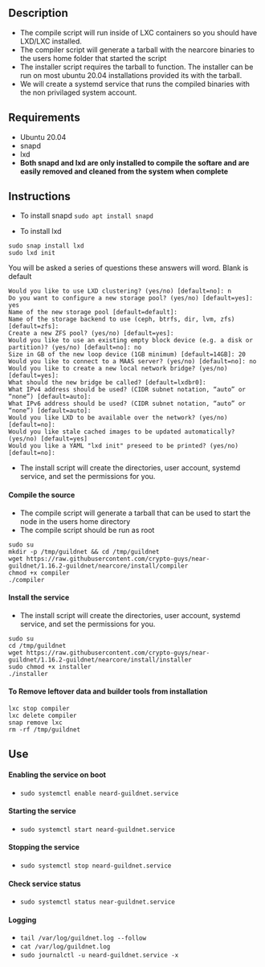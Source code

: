 ## Description

- The compile script will run inside of LXC containers so you should have LXD/LXC installed.
- The compiler script will generate a tarball with the nearcore binaries to the users home folder that started the script
- The installer script requires the tarball to function. The installer can be run on most ubuntu 20.04 installations provided its with the tarball.
- We will create a systemd service that runs the compiled binaries with the non privilaged system account.

## Requirements

- Ubuntu 20.04 
- snapd
- lxd 
- **Both snapd and lxd are only installed to compile the softare and are easily removed and cleaned from the system when complete**


    
## Instructions

- To install snapd
```sudo apt install snapd```

- To install lxd

```
sudo snap install lxd
sudo lxd init
```
You will be asked a series of questions these answers will word. Blank is default
```
Would you like to use LXD clustering? (yes/no) [default=no]: n
Do you want to configure a new storage pool? (yes/no) [default=yes]: yes
Name of the new storage pool [default=default]: 
Name of the storage backend to use (ceph, btrfs, dir, lvm, zfs) [default=zfs]: 
Create a new ZFS pool? (yes/no) [default=yes]: 
Would you like to use an existing empty block device (e.g. a disk or partition)? (yes/no) [default=no]: no
Size in GB of the new loop device (1GB minimum) [default=14GB]: 20
Would you like to connect to a MAAS server? (yes/no) [default=no]: no
Would you like to create a new local network bridge? (yes/no) [default=yes]: 
What should the new bridge be called? [default=lxdbr0]: 
What IPv4 address should be used? (CIDR subnet notation, “auto” or “none”) [default=auto]: 
What IPv6 address should be used? (CIDR subnet notation, “auto” or “none”) [default=auto]: 
Would you like LXD to be available over the network? (yes/no) [default=no]: 
Would you like stale cached images to be updated automatically? (yes/no) [default=yes] 
Would you like a YAML "lxd init" preseed to be printed? (yes/no) [default=no]:
```


- The install script will create the directories, user account, systemd service, and set the permissions for you.

#### Compile the source

- The compile script will generate a tarball that can be used to start the node in the users home directory
- The compile script should be run as root
```
sudo su
mkdir -p /tmp/guildnet && cd /tmp/guildnet
wget https://raw.githubusercontent.com/crypto-guys/near-guildnet/1.16.2-guildnet/nearcore/install/compiler 
chmod +x compiler
./compiler
```

#### Install the service

- The install script will create the directories, user account, systemd service, and set the permissions for you.

```
sudo su
cd /tmp/guildnet
wget https://raw.githubusercontent.com/crypto-guys/near-guildnet/1.16.2-guildnet/nearcore/install/installer
sudo chmod +x installer
./installer
```

#### To Remove leftover data and builder tools from installation
```
lxc stop compiler
lxc delete compiler
snap remove lxc
rm -rf /tmp/guildnet
```

## Use


#### Enabling the service on boot
- ```sudo systemctl enable neard-guildnet.service```

#### Starting the service 
- ```sudo systemctl start neard-guildnet.service```

#### Stopping the service 
- ```sudo systemctl stop neard-guildnet.service```

#### Check service status
- ```sudo systemctl status near-guildnet.service```

#### Logging

- ```tail /var/log/guildnet.log --follow```
- ```cat /var/log/guildnet.log```
- ```sudo journalctl -u neard-guildnet.service -x```
